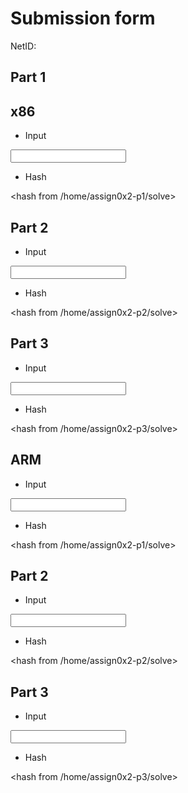 # Submission form

NetID: <Your NetID>

Part 1
------

## x86

* Input 

<input for part1>

* Hash

<hash from /home/assign0x2-p1/solve>

Part 2
------

* Input

<input for part1>

* Hash

<hash from /home/assign0x2-p2/solve>

Part 3
------

* Input

<input for part1>

* Hash

<hash from /home/assign0x2-p3/solve>

## ARM 

* Input

<input for part1>

* Hash

<hash from /home/assign0x2-p1/solve>

Part 2
------

* Input

<input for part1>

* Hash

<hash from /home/assign0x2-p2/solve>

Part 3
------

* Input

<input for part1>

* Hash

<hash from /home/assign0x2-p3/solve>

